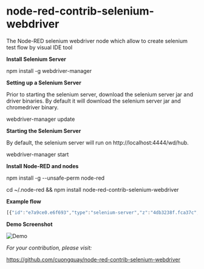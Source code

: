 # node-red-contrib-selenium-webdriver
The Node-RED selenium webdriver node which allow to create selenium test flow by visual IDE tool

**Install Selenium Server**

npm install -g webdriver-manager

**Setting up a Selenium Server**

Prior to starting the selenium server, download the selenium server jar and driver binaries. By default it will download the selenium server jar and chromedriver binary.

webdriver-manager update

**Starting the Selenium Server**

By default, the selenium server will run on http://localhost:4444/wd/hub.

webdriver-manager start

**Install Node-RED and nodes**

npm install -g --unsafe-perm node-red

cd ~/.node-red && npm install node-red-contrib-selenium-webdriver

**Example flow**

```javascript
[{"id":"e7a9ce0.e6f693","type":"selenium-server","z":"4db3238f.fca37c","remoteurl":"http://localhost:4444/wd/hub","browser":"chrome"},{"id":"a16a7c24.d776a","type":"inject","z":"4db3238f.fca37c","name":"","topic":"","payload":"","payloadType":"date","repeat":"","crontab":"","once":false,"x":160,"y":53,"wires":[["80eeb1a1.f02ae"]]},{"id":"80eeb1a1.f02ae","type":"open-web","z":"4db3238f.fca37c","name":"","weburl":"https://www.google.com/","webtitle":"Google","webtimeout":"3000","server":"e7a9ce0.e6f693","x":163,"y":168,"wires":[["632a81c7.729ac"]]},{"id":"aace9a31.01c908","type":"close-web","z":"4db3238f.fca37c","name":"","x":658,"y":152,"wires":[["857abde6.c1aca"]]},{"id":"7f649520.1413fc","type":"delay","z":"4db3238f.fca37c","name":"","pauseType":"delay","timeout":"3","timeoutUnits":"seconds","rate":"1","rateUnits":"second","randomFirst":"1","randomLast":"5","randomUnits":"seconds","drop":false,"x":662,"y":237,"wires":[["aace9a31.01c908"]]},{"id":"632a81c7.729ac","type":"find-object","z":"4db3238f.fca37c","name":"","selector":"name","text":"btnK","x":180,"y":345,"wires":[["b194e24a.bec94"]]},{"id":"b194e24a.bec94","type":"get-value","z":"4db3238f.fca37c","name":"","x":295,"y":268,"wires":[["92fcddff.3dedf"]]},{"id":"92fcddff.3dedf","type":"find-object","z":"4db3238f.fca37c","name":"","selector":"name","text":"q","x":374,"y":92,"wires":[["f44d45a0.6cf408"]]},{"id":"f44d45a0.6cf408","type":"send-keys","z":"4db3238f.fca37c","name":"","text":"cuongdd1","x":412,"y":155,"wires":[["911de2ad.d1fcb"]]},{"id":"911de2ad.d1fcb","type":"find-object","z":"4db3238f.fca37c","name":"","selector":"name","text":"btnG","x":473,"y":223,"wires":[["83dbadeb.e8e5b"]]},{"id":"83dbadeb.e8e5b","type":"click-on","z":"4db3238f.fca37c","name":"","x":495,"y":303,"wires":[["52440fe.32b24f"]]},{"id":"857abde6.c1aca","type":"debug","z":"4db3238f.fca37c","name":"","active":true,"console":"false","complete":"false","x":648,"y":64,"wires":[]},{"id":"52440fe.32b24f","type":"run-script","z":"4db3238f.fca37c","name":"","func":"\nreturn arguments[0].innerHTML;","x":562,"y":359,"wires":[["7f649520.1413fc"]]}]
```
**Demo Screenshot**

![Demo](https://raw.githubusercontent.com/cuongquay/node-red-contrib-selenium-webdriver/master/images/demo.png)

*For your contribution, please visit:*

https://github.com/cuongquay/node-red-contrib-selenium-webdriver

